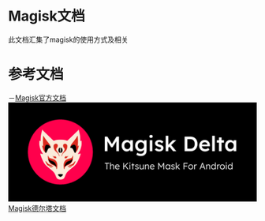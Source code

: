 
# Magisk文档

此文档汇集了magisk的使用方式及相关
# 参考文档

－[Magisk官方文档](https://topjohnwu.github.io/Magisk/)
![](1.png)
[Magisk德尔塔文档](https://huskydg.github.io/magisk-files/)